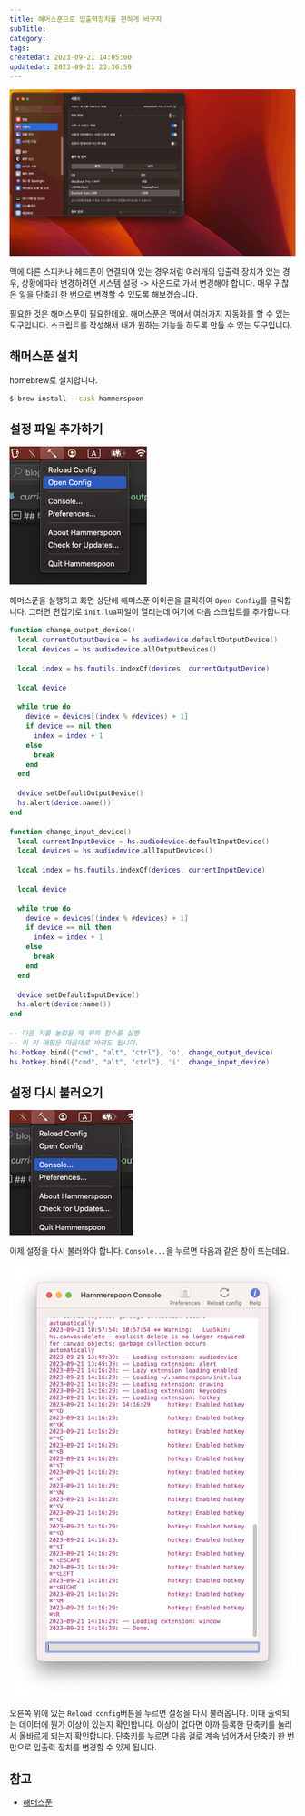 ```yaml
---
title: 해머스푼으로 입출력장치를 편하게 바꾸자
subTitle:
category:
tags:
createdat: 2023-09-21 14:05:00
updatedat: 2023-09-21 23:36:59
---
```


![](/images/hammerspoon/input-output.gif)

맥에 다른 스피커나 헤드폰이 연결되어 있는 경우처럼 여러개의 입출력 장치가 있는
경우, 상황에따라 변경하려면 시스템 설정 -> 사운드로 가서 변경해야 합니다. 매우 귀찮은 일을
단축키 한 번으로 변경할 수 있도록 해보겠습니다.  

필요한 것은 해머스푼이 필요한데요. 해머스푼은 맥에서 여러가지 자동화를 할 수 있는 도구입니다. 스크립트를 작성해서 내가 원하는 기능을 하도록 만들 수 있는 도구입니다. 

## 해머스푼 설치

homebrew로 설치합니다.

```bash
$ brew install --cask hammerspoon
```

## 설정 파일 추가하기

![](/images/hammerspoon/open-config.png)

해머스푼을 실행하고 화면 상단에 해머스푼 아이콘을 클릭하여 `Open Config`를
클릭합니다. 그러면 편집기로 `init.lua`파일이 열리는데 여기에 다음 스크립트를 추가합니다.

```lua
function change_output_device() 
  local currentOutputDevice = hs.audiodevice.defaultOutputDevice()
  local devices = hs.audiodevice.allOutputDevices()

  local index = hs.fnutils.indexOf(devices, currentOutputDevice)

  local device
  
  while true do
    device = devices[(index % #devices) + 1]
    if device == nil then
      index = index + 1
    else
      break
    end
  end

  device:setDefaultOutputDevice()
  hs.alert(device:name())
end

function change_input_device() 
  local currentInputDevice = hs.audiodevice.defaultInputDevice()
  local devices = hs.audiodevice.allInputDevices()

  local index = hs.fnutils.indexOf(devices, currentInputDevice)

  local device

  while true do
    device = devices[(index % #devices) + 1]
    if device == nil then
      index = index + 1
    else
      break
    end
  end

  device:setDefaultInputDevice()
  hs.alert(device:name())
end

-- 다음 키를 눌렀을 때 위의 함수를 실행
-- 이 키 매핑은 마음대로 바꿔도 됩니다.
hs.hotkey.bind({"cmd", "alt", "ctrl"}, 'o', change_output_device)
hs.hotkey.bind({"cmd", "alt", "ctrl"}, 'i', change_input_device)
```

## 설정 다시 불러오기

![](/images/hammerspoon/open-console.png)

이제 설정을 다시 불러와야 합니다. `Console...`을 누르면 다음과 같은 창이
뜨는데요.

![](/images/hammerspoon/console.png)

오른쪽 위에 있는 `Reload config`버튼을 누르면 설정을 다시 불러옵니다. 이때
출력되는 데이터에 뭔가 이상이 있는지 확인합니다. 이상이 없다면 아까 등록한
단축키를 눌러서 올바르게 되는지 확인합니다. 단축키를 누르면 다음 걸로 계속
넘어가서 단축키 한 번 만으로 입출력 장치를 변경할 수 있게 됩니다.

## 참고

- [해머스푼](https://www.hammerspoon.org/)
